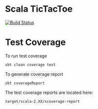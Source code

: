 # Scala TicTacToe
[![Build Status](https://travis-ci.org/kyle-annen/scala-tictactoe.svg?branch=master)](https://travis-ci.org/kyle-annen/scala-tictactoe)

# Test Coverage

To run test coverage 

``` bash
sbt clean coverage test
```

To generate coverage report 

``` bash
sbt coverageReport
```

The test coverage reports are located here:

``` 
target/scala-2.XX/scoverage-report
```
